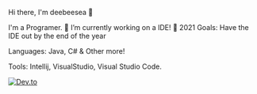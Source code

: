 Hi there, I'm deebeesea 👋

I'm a Programer.
🌋 I’m currently working on a IDE!
🥅 2021 Goals: Have the IDE out by the end of the year

Languages:
Java, C# & Other more!

Tools:
Intellij, VisualStudio, Visual Studio Code.

[![Dev.to](https://github-readme-stats.vercel.app/api/pin/?username=deebeesea&repo=dev.to)](https://github.com/thepracticaldev/dev.to)
